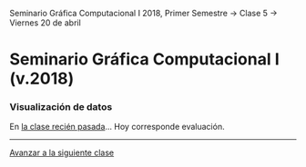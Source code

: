 Seminario Gráfica Computacional I 2018, Primer Semestre → Clase 5 → Viernes 20 de abril

# Seminario Gráfica Computacional I (v.2018)

### Visualización de datos

En [la clase recién pasada](https://github.com/profesorfaco/dgp502_4/)… Hoy corresponde evaluación.

- - - - 

[Avanzar a la siguiente clase](https://github.com/profesorfaco/dgp502_6/)
